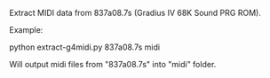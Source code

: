 Extract MIDI data from 837a08.7s (Gradius IV 68K Sound PRG ROM).

Example:

python extract-g4midi.py 837a08.7s midi

Will output midi files from "837a08.7s" into "midi" folder.
